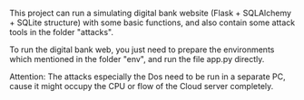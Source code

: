 This project can run a simulating digital bank website (Flask + SQLAlchemy + SQLite structure) with some basic functions, and also contain some attack tools in the folder "attacks".

To run the digital bank web, you just need to prepare the environments which mentioned in the folder "env", and run the file app.py directly.

Attention: The attacks especially the Dos need to be run in a separate PC, cause it might occupy the CPU or flow of the Cloud server completely.